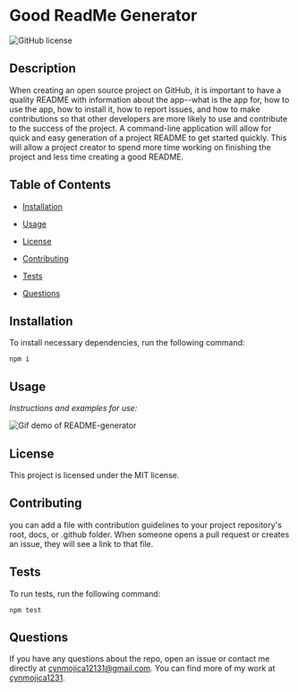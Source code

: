 # Good ReadMe Generator

![GitHub license](https://img.shields.io/badge/license-MIT-blue.svg)

## Description

When creating an open source project on GitHub, it is important to have a quality README with information about the app--what is the app for, how to use the app, how to install it, how to report issues, and how to make contributions so that other developers are more likely to use and contribute to the success of the project. A command-line application will allow for quick and easy generation of a project README to get started quickly. This will allow a project creator to spend more time working on finishing the project and less time creating a good README.

## Table of Contents

- [Installation](#installation)

- [Usage](#usage)

- [License](#license)

- [Contributing](#contributing)

- [Tests](#tests)

- [Questions](#questions)

## Installation

To install necessary dependencies, run the following command:

```
npm i
```

## Usage

_Instructions and examples for use:_

![Gif demo of README-generator](assets/GoodReadme-demo.gif)

## License

This project is licensed under the MIT license.

## Contributing

you can add a file with contribution guidelines to your project repository's root, docs, or .github folder. When someone opens a pull request or creates an issue, they will see a link to that file.

## Tests

To run tests, run the following command:

```
npm test
```

## Questions

If you have any questions about the repo, open an issue or contact me directly at cynmojica12131@gmail.com. You can find more of my work at [cynmojica1231](https://github.com/cynmojica1231/).
